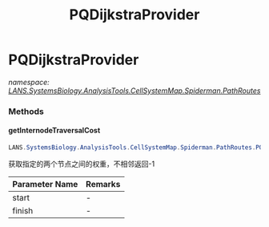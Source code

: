 ﻿---
title: PQDijkstraProvider
---

# PQDijkstraProvider
_namespace: [LANS.SystemsBiology.AnalysisTools.CellSystemMap.Spiderman.PathRoutes](N-LANS.SystemsBiology.AnalysisTools.CellSystemMap.Spiderman.PathRoutes.html)_





### Methods

#### getInternodeTraversalCost
```csharp
LANS.SystemsBiology.AnalysisTools.CellSystemMap.Spiderman.PathRoutes.PQDijkstraProvider.getInternodeTraversalCost(System.Int32,System.Int32)
```
获取指定的两个节点之间的权重，不相邻返回-1

|Parameter Name|Remarks|
|--------------|-------|
|start|-|
|finish|-|



